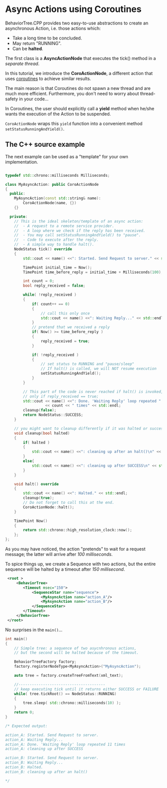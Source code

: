 # Async Actions using Coroutines

BehaviorTree.CPP provides two easy-to-use abstractions to create an 
asynchronous Action, i.e. those actions which:

- Take a long time to be concluded.
- May return "RUNNING".
- Can be __halted__.

The first class is a __AsyncActionNode__ that executes the tick() method in a
_separate thread_.

In this tutorial, we introduce the __CoroActionNode__, a different action that uses
[coroutines](https://www.geeksforgeeks.org/coroutines-in-c-cpp/) 
to achieve similar results.

The main reason is that Coroutines do not spawn a new thread and are much more efficient.
Furthermore, you don't need to worry about thread-safety in your code...

In Coroutines, the user should explicitly call a __yield__ method when 
he/she wants the execution of the Action to be suspended.

`CoroActionNode` wraps this `yield` function into a convenient method 
`setStatusRunningAndYield()`. 

## The C++ source example

The next example can be used as a "template" for your own implementation.


``` c++

typedef std::chrono::milliseconds Milliseconds;

class MyAsyncAction: public CoroActionNode
{
  public:
    MyAsyncAction(const std::string& name):
        CoroActionNode(name, {})
    {}

  private:
    // This is the ideal skeleton/template of an async action:
    //  - A request to a remote service provider.
    //  - A loop where we check if the reply has been received.
    //  - You may call setStatusRunningAndYield() to "pause".
    //  - Code to execute after the reply.
    //  - A simple way to handle halt().
    NodeStatus tick() override
    {
        std::cout << name() <<": Started. Send Request to server." << std::endl;

        TimePoint initial_time = Now();
        TimePoint time_before_reply = initial_time + Milliseconds(100);

        int count = 0;
        bool reply_received = false;

        while( !reply_received )
        {
            if( count++ == 0)
            {
                // call this only once
                std::cout << name() <<": Waiting Reply..." << std::endl;
            }
            // pretend that we received a reply
            if( Now() >= time_before_reply )
            {
                reply_received = true;
            }

            if( !reply_received )
            {
                // set status to RUNNING and "pause/sleep"
                // If halt() is called, we will NOT resume execution
                setStatusRunningAndYield();
            }
        }

        // This part of the code is never reached if halt() is invoked,
        // only if reply_received == true;
        std::cout << name() <<": Done. 'Waiting Reply' loop repeated "
                  << count << " times" << std::endl;
        cleanup(false);
        return NodeStatus::SUCCESS;
    }

    // you might want to cleanup differently if it was halted or successful
    void cleanup(bool halted)
    {
        if( halted )
        {
            std::cout << name() <<": cleaning up after an halt()\n" << std::endl;
        }
        else{
            std::cout << name() <<": cleaning up after SUCCESS\n" << std::endl;
        }
    }

    void halt() override
    {
        std::cout << name() <<": Halted." << std::endl;
        cleanup(true);
        // Do not forget to call this at the end.
        CoroActionNode::halt();
    }

    TimePoint Now()
    { 
        return std::chrono::high_resolution_clock::now(); 
    };
};

```

As you may have noticed, the action "pretends" to wait for a request message;
the latter will arrive after _100 milliseconds_.

To spice things up, we create a Sequence with two actions, but the entire 
sequence will be halted by a timeout after _150 millisecond_.

```XML
 <root >
     <BehaviorTree>
        <Timeout msec="150">
            <SequenceStar name="sequence">
                <MyAsyncAction name="action_A"/>
                <MyAsyncAction name="action_B"/>
            </SequenceStar>
        </Timeout>
     </BehaviorTree>
 </root>

```

No surprises in the `main()`... 

``` c++
int main()
{
    // Simple tree: a sequence of two asycnhronous actions,
    // but the second will be halted because of the timeout.

    BehaviorTreeFactory factory;
    factory.registerNodeType<MyAsyncAction>("MyAsyncAction");

    auto tree = factory.createTreeFromText(xml_text);

    //---------------------------------------
    // keep executing tick until it returns either SUCCESS or FAILURE
    while( tree.tickRoot() == NodeStatus::RUNNING)
    {
        tree.sleep( std::chrono::milliseconds(10) );
    }
    return 0;
}

/* Expected output:

action_A: Started. Send Request to server.
action_A: Waiting Reply...
action_A: Done. 'Waiting Reply' loop repeated 11 times
action_A: cleaning up after SUCCESS

action_B: Started. Send Request to server.
action_B: Waiting Reply...
action_B: Halted.
action_B: cleaning up after an halt()

*/
```
